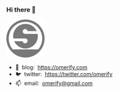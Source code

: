 ### Hi there 👋

<img src="logo-100px.png">

* 📝&nbsp; blog:&nbsp; <https://omerify.com>
* 🐦&nbsp; twitter:&nbsp; <https://twitter.com/omerify>
* 📫&nbsp; email:&nbsp; <omerify@gmail.com>


<!--
**omerify/omerify** is a ✨ _special_ ✨ repository because its `README.md` (this file) appears on your GitHub profile.

Here are some ideas to get you started:

- 🔭 I’m currently working on ...
- 🌱 I’m currently learning ...
- 👯 I’m looking to collaborate on ...
- 🤔 I’m looking for help with ...
- 💬 Ask me about ...
- 📫 How to reach me: ...
- 😄 Pronouns: ...
- ⚡ Fun fact: ...
-->
